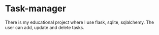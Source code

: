 # Task-manager
There is my educational project where I use flask, sqlite, sqlalchemy.
The user can add, update and delete tasks.
